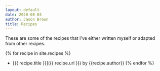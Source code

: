 ```yaml
---
layout: default
date: 2020-08-03
author: Jason Brown
title: Recipes
---
```

These are some of the recipes that I've either written myself or adapted from other recipes.

{% for recipe in site.recipes %}
* [{{ recipe.title }}]({{ recipe.url }}) by {{recipe.author}}
{% endfor %}
